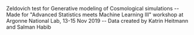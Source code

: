 Zeldovich test for Generative modeling of Cosmological simulations
-- Made for "Advanced Statistics meets Machine Learning III" workshop at Argonne National Lab, 13-15 Nov 2019
-- Data created by Katrin Heitmann and Salman Habib
